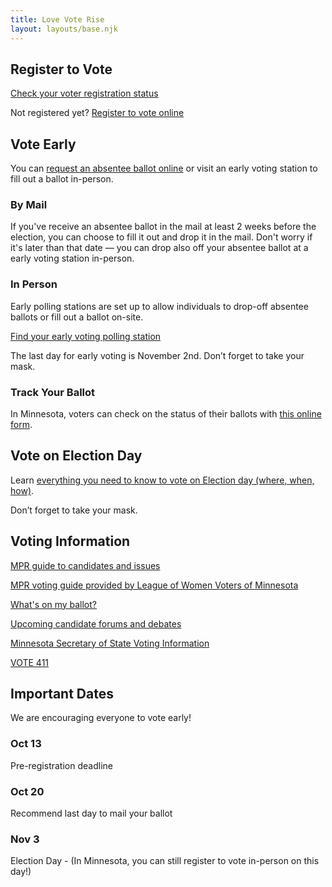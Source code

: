 ```yaml
---
title: Love Vote Rise
layout: layouts/base.njk
---
```


<article class="resources">

## Register to Vote

[Check your voter registration status](https://mnvotes.sos.state.mn.us/VoterStatus.aspx)

Not registered yet? [Register to vote online](https://www.sos.state.mn.us/elections-voting/register-to-vote/)

## Vote Early

You can [request an absentee ballot online](https://mnvotes.sos.state.mn.us/ABRegistration/ABRegistrationStep1.aspx) or visit an early voting station to fill out a ballot in-person.

### By Mail

If you've receive an absentee ballot in the mail at least 2 weeks before the election, you can choose to fill it out and drop it in the mail. Don't worry if it's later than that date — you can drop also off your absentee ballot at a early voting station in-person.

### In Person

Early polling stations are set up to allow individuals to drop-off absentee ballots or fill out a ballot on-site.

[Find your early voting polling station](https://www.sos.state.mn.us/elections-voting/find-county-election-office/)

The last day for early voting is November 2nd. Don’t forget to take your mask.

### Track Your Ballot

In Minnesota, voters can check on the status of their ballots with [this online form](https://mnvotes.sos.state.mn.us/AbsenteeBallotStatus.aspx).

## Vote on Election Day

Learn [everything you need to know to vote on Election day (where, when, how)](https://www.sos.state.mn.us/elections-voting/election-day-voting/).

Don’t forget to take your mask.

## Voting Information

[MPR guide to candidates and issues](https://www.mprnews.org/politics/election-2020/election-2020-voter-guides)

[MPR voting guide provided by League of Women Voters of Minnesota](http://lwv.thevoterguide.org/v/MPR_News20/build.do)

[What's on my ballot?](https://myballotmn.sos.state.mn.us/)

[Upcoming candidate forums and debates](https://www.vote411.org/upcoming/46/debates-forums)

[Minnesota Secretary of State Voting Information](https://www.sos.state.mn.us/elections-voting/)

[VOTE 411](https://www.vote411.org/)

## Important Dates

We are encouraging everyone to vote early!

### Oct 13

Pre-registration deadline

### Oct 20

Recommend last day to mail your ballot

### Nov 3

Election Day - (In Minnesota, you can still register to vote in-person on this day!)

</article>

<!-- <div class="gallery">
{%- for image in images %}
    <img class="word__illustration" src="/images/{{ word.data.title }}.svg" />
{%- endfor%}
</div> -->

